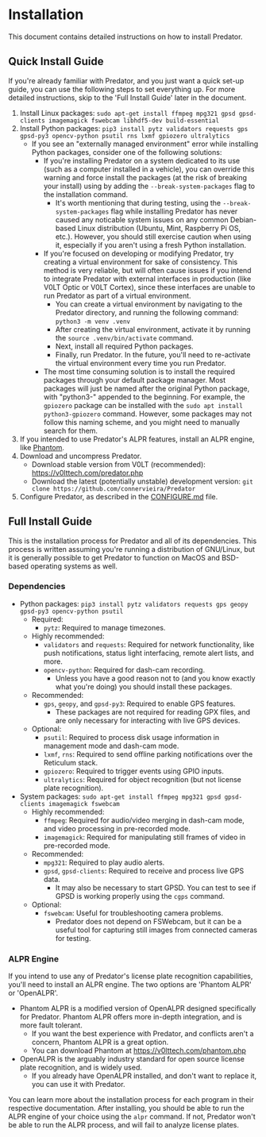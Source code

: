 # Installation

This document contains detailed instructions on how to install Predator.


## Quick Install Guide

If you're already familiar with Predator, and you just want a quick set-up guide, you can use the following steps to set everything up. For more detailed instructions, skip to the 'Full Install Guide' later in the document.

1. Install Linux packages: `sudo apt-get install ffmpeg mpg321 gpsd gpsd-clients imagemagick fswebcam libhdf5-dev build-essential`
2. Install Python packages: `pip3 install pytz validators requests gps gpsd-py3 opencv-python psutil rns lxmf gpiozero ultralytics`
    - If you see an "externally managed environment" error while installing Python packages, consider one of the following solutions:
        - If you're installing Predator on a system dedicated to its use (such as a computer installed in a vehicle), you can override this warning and force install the packages (at the risk of breaking your install) using by adding the `--break-system-packages` flag to the installation command.
            - It's worth mentioning that during testing, using the `--break-system-packages` flag while installing Predator has never caused any noticable system issues on any common Debian-based Linux distribution (Ubuntu, Mint, Raspberry Pi OS, etc.). However, you should still exercise caution when using it, especially if you aren't using a fresh Python installation.
        - If you're focused on developing or modifying Predator, try creating a virtual environment for sake of consistency. This method is very reliable, but will often cause issues if you intend to integrate Predator with external interfaces in production (like V0LT Optic or V0LT Cortex), since these interfaces are unable to run Predator as part of a virtual environment.
            - You can create a virtual environment by navigating to the Predator directory, and running the following command: `python3 -m venv .venv`
            - After creating the virtual environment, activate it by running the `source .venv/bin/activate` command.
            - Next, install all required Python packages.
            - Finally, run Predator. In the future, you'll need to re-activate the virtual environment every time you run Predator.
        - The most time consuming solution is to install the required packages through your default package manager. Most packages will just be named after the original Python package, with "python3-" appended to the beginning. For example, the `gpiozero` package can be installed with the `sudo apt install python3-gpiozero` command. However, some packages may not follow this naming scheme, and you might need to manually search for them.
3. If you intended to use Predator's ALPR features, install an ALPR engine, like [Phantom](https://v0lttech.com/phantom.php).
4. Download and uncompress Predator.
    - Download stable version from V0LT (recommended): https://v0lttech.com/predator.php
    - Download the latest (potentially unstable) development version: `git clone https://github.com/connervieira/Predator`
5. Configure Predator, as described in the [CONFIGURE.md](CONFIGURE.md) file.


## Full Install Guide

This is the installation process for Predator and all of its dependencies. This process is written assuming you're running a distribution of GNU/Linux, but it is generally possible to get Predator to function on MacOS and BSD-based operating systems as well.

### Dependencies

- Python packages: `pip3 install pytz validators requests gps geopy gpsd-py3 opencv-python psutil`
    - Required:
        - `pytz`: Required to manage timezones.
    - Highly recommended:
        - `validators` and `requests`: Required for network functionality, like push notifications, status light interfacing, remote alert lists, and more.
        - `opencv-python`: Required for dash-cam recording.
            - Unless you have a good reason not to (and you know exactly what you're doing) you should install these packages.
    - Recommended:
        - `gps`, `geopy`, and `gpsd-py3`: Required to enable GPS features.
            - These packages are not required for reading GPX files, and are only necessary for interacting with live GPS devices.
    - Optional:
        - `psutil`: Required to process disk usage information in management mode and dash-cam mode.
        - `lxmf`, `rns`: Required to send offline parking notifications over the Reticulum stack.
        - `gpiozero`: Required to trigger events using GPIO inputs.
        - `ultralytics`: Required for object recognition (but not license plate recognition).
- System packages: `sudo apt-get install ffmpeg mpg321 gpsd gpsd-clients imagemagick fswebcam`
    - Highly recommended:
        - `ffmpeg`: Required for audio/video merging in dash-cam mode, and video processing in pre-recorded mode.
        - `imagemagick`: Required for manipulating still frames of video in pre-recorded mode.
    - Recommended:
        - `mpg321`: Required to play audio alerts.
        - `gpsd`, `gpsd-clients`: Required to receive and process live GPS data.
            - It may also be necessary to start GPSD. You can test to see if GPSD is working properly using the `cgps` command.
    - Optional:
        - `fswebcam`: Useful for troubleshooting camera problems.
            - Predator does not depend on FSWebcam, but it can be a useful tool for capturing still images from connected cameras for testing.


### ALPR Engine

If you intend to use any of Predator's license plate recognition capabilities, you'll need to install an ALPR engine. The two options are 'Phantom ALPR' or 'OpenALPR'.
- Phantom ALPR is a modified version of OpenALPR designed specifically for Predator. Phantom ALPR offers more in-depth integration, and is more fault tolerant.
    - If you want the best experience with Predator, and conflicts aren't a concern, Phantom ALPR is a great option.
    - You can download Phantom at <https://v0lttech.com/phantom.php>
- OpenALPR is the arguably industry standard for open source license plate recognition, and is widely used.
    - If you already have OpenALPR installed, and don't want to replace it, you can use it with Predator.

You can learn more about the installation process for each program in their respective documentation. After installing, you should be able to run the ALPR engine of your choice using the `alpr` command. If not, Predator won't be able to run the ALPR process, and will fail to analyze license plates.
